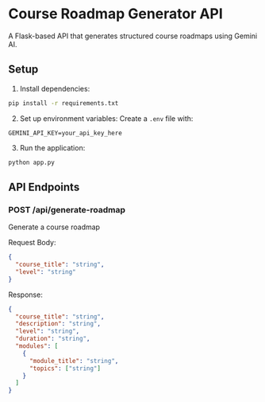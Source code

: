 # Course Roadmap Generator API

A Flask-based API that generates structured course roadmaps using Gemini AI.

## Setup

1. Install dependencies:
```bash
pip install -r requirements.txt
```

2. Set up environment variables:
Create a `.env` file with:
```
GEMINI_API_KEY=your_api_key_here
```

3. Run the application:
```bash
python app.py
```

## API Endpoints

### POST /api/generate-roadmap
Generate a course roadmap

Request Body:
```json
{
  "course_title": "string",
  "level": "string"
}
```

Response:
```json
{
  "course_title": "string",
  "description": "string",
  "level": "string",
  "duration": "string",
  "modules": [
    {
      "module_title": "string",
      "topics": ["string"]
    }
  ]
}
```
